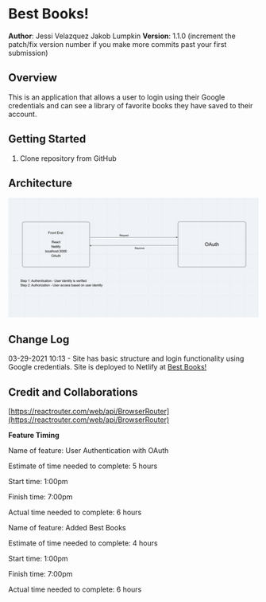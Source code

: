 # Best Books!

**Author**: Jessi Velazquez Jakob Lumpkin
**Version**: 1.1.0 (increment the patch/fix version number if you make more commits past your first submission)

## Overview
<!-- Provide a high level overview of what this application is and why you are building it, beyond the fact that it's an assignment for this class. (i.e. What's your problem domain?) -->
This is an application that allows a user to login using their Google credentials and can see a library of favorite books they have saved to their account.

## Getting Started
<!-- What are the steps that a user must take in order to build this app on their own machine and get it running? -->
1. Clone repository from GitHub

## Architecture
<!-- Provide a detailed description of the application design. What technologies (languages, libraries, etc) you're using, and any other relevant design information. -->
![Site Architecture](./images/BestBooksArch.png)

## Change Log
<!-- Use this area to document the iterative changes made to your application as each feature is successfully implemented. Use time stamps. Here's an example:

01-01-2001 4:59pm - Application now has a fully-functional express server, with a GET route for the location resource. -->
03-29-2021 10:13 - Site has basic structure and login functionality using Google credentials. Site is deployed to Netlify at [Best Books!](https://thirsty-jones-456a75.netlify.app/)

## Credit and Collaborations
<!-- Give credit (and a link) to other people or resources that helped you build this application. -->
[https://reactrouter.com/web/api/BrowserRouter](https://reactrouter.com/web/api/BrowserRouter)

**Feature Timing**

Name of feature: User Authentication with OAuth

Estimate of time needed to complete: 5 hours

Start time: 1:00pm

Finish time: 7:00pm

Actual time needed to complete: 6 hours


Name of feature: Added Best Books

Estimate of time needed to complete: 4 hours

Start time: 1:00pm

Finish time: 7:00pm

Actual time needed to complete: 6 hours